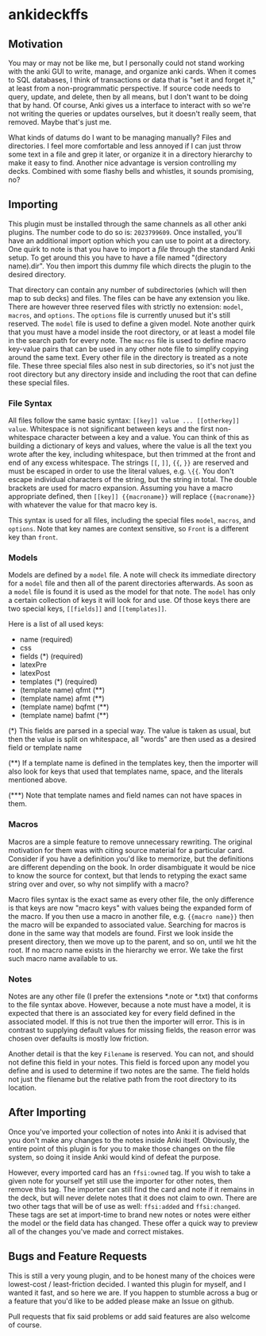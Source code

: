 # ankideckffs

## Motivation

You may or may not be like me, but I personally could not stand working with the anki GUI to write, manage, and organize anki cards.
When it comes to SQL databases, I think of transactions or data that is "set it and forget it," at least from a non-programmatic perspective.
If source code needs to query, update, and delete, then by all means, but I don't want to be doing that by hand.
Of course, Anki gives us a interface to interact with so we're not writing the queries or updates ourselves, but it doesn't really seem, that removed.
Maybe that's just me.

What kinds of datums do I want to be managing manually?
Files and directories.
I feel more comfortable and less annoyed if I can just throw some text in a file and grep it later, or organize it in a directory hierarchy to make it easy to find.
Another nice advantage is version controlling my decks.
Combined with some flashy bells and whistles, it sounds promising, no?

## Importing

This plugin must be installed through the same channels as all other anki plugins.
The number code to do so is: `2023799609`.
Once installed, you'll have an additional import option which you can use to point at a directory.
One quirk to note is that you have to import a _file_ through the standard Anki setup.
To get around this you have to have a file named "(directory name).dir".
You then import this dummy file which directs the plugin to the desired directory.

That directory can contain any number of subdirectories (which will then map to sub decks) and files.
The files can be have any extension you like.
There are however three reserved files with strictly no extension: `model`, `macros`, and `options`.
The `options` file is currently unused but it's still reserved.
The `model` file is used to define a given model.
Note another quirk that you must have a model inside the root directory, or at least a model file in the search path for every note.
The `macros` file is used to define macro key-value pairs that can be used in any other note file to simplify copying around the same text.
Every other file in the directory is treated as a note file.
These three special files also nest in sub directories, so it's not just the root directory but any directory inside and including the root that can define these special files.

### File Syntax

All files follow the same basic syntax: `[[key]] value ... [[otherkey]] value`.
Whitespace is not significant between keys and the first non-whitespace character between a key and a value.
You can think of this as building a dictionary of keys and values, where the value is all the text you wrote after the key, including whitespace, but then trimmed at the front and end of any excess whitespace.
The strings `[[`, `]]`, `{{`, `}}` are reserved and must be escaped in order to use the literal values, e.g. `\{{`.
You don't escape individual characters of the string, but the string in total.
The double brackets are used for macro expansion.
Assuming you have a macro appropriate defined, then `[[key]] {{macroname}}` will replace `{{macroname}}` with whatever the value for that macro key is.

This syntax is used for all files, including the special files `model`, `macros`, and `options`.
Note that key names are context sensitive, so `Front` is a different key than `front`.

### Models

Models are defined by a `model` file.
A note will check its immediate directory for a `model` file and then all of the parent directories afterwards.
As soon as a `model` file is found it is used as the model for that note.
The `model` has only a certain collection of keys it will look for and use.
Of those keys there are two special keys, `[[fields]]` and `[[templates]]`.

Here is a list of all used keys:

* name (required)
* css
* fields (\*) (required)
* latexPre
* latexPost
* templates (\*) (required)
* (template name) qfmt (\*\*)
* (template name) afmt (\*\*)
* (template name) bqfmt (\*\*)
* (template name) bafmt (\*\*)

(\*) This fields are parsed in a special way.
The value is taken as usual, but then the value is split on whitespace, all "words" are then used as a desired field or template name

(\*\*) If a template name is defined in the templates key, then the importer will also look for keys that used that templates name, space, and the literals mentioned above.

(\*\*\*) Note that template names and field names can not have spaces in them.

### Macros

Macros are a simple feature to remove unnecessary rewriting.
The original motivation for them was with citing source material for a particular card.
Consider if you have a definition you'd like to memorize, but the definitions are different depending on the book.
In order disambiguate it would be nice to know the source for context, but that lends to retyping the exact same string over and over, so why not simplify with a macro?

Macro files syntax is the exact same as every other file, the only difference is that keys are now "macro keys" with values being the expanded form of the macro.
If you then use a macro in another file, e.g. `{{macro name}}` then the macro will be expanded to associated value.
Searching for macros is done in the same way that models are found.
First we look inside the present directory, then we move up to the parent, and so on, until we hit the root.
If no macro name exists in the hierarchy we error.
We take the first such macro name available to us.

### Notes

Notes are any other file (I prefer the extensions \*.note or \*.txt) that conforms to the file syntax above.
However, because a note must have a model, it is expected that there is an associated key for every field defined in the associated model.
If this is not true then the importer will error.
This is in contrast to supplying default values for missing fields, the reason error was chosen over defaults is mostly low friction.

Another detail is that the key `Filename` is reserved.
You can not, and should not define this field in your notes.
This field is forced upon any model you define and is used to determine if two notes are the same.
The field holds not just the filename but the relative path from the root directory to its location.

## After Importing

Once you've imported your collection of notes into Anki it is advised that you don't make any changes to the notes inside Anki itself.
Obviously, the entire point of this plugin is for you to make those changes on the file system, so doing it inside Anki would kind of defeat the purpose.

However, every imported card has an `ffsi:owned` tag.
If you wish to take a given note for yourself yet still use the importer for other notes, then remove this tag.
The importer can still find the card and note if it remains in the deck, but will never delete notes that it does not claim to own.
There are two other tags that will be of use as well: `ffsi:added` and `ffsi:changed`.
These tags are set at import-time to brand new notes or notes were either the model or the field data has changed.
These offer a quick way to preview all of the changes you've made and correct mistakes.

## Bugs and Feature Requests

This is still a very young plugin, and to be honest many of the choices were lowest-cost / least-friction decided.
I wanted this plugin for myself, and I wanted it fast, and so here we are.
If you happen to stumble across a bug or a feature that you'd like to be added please make an Issue on github.

Pull requests that fix said problems or add said features are also welcome of course.
